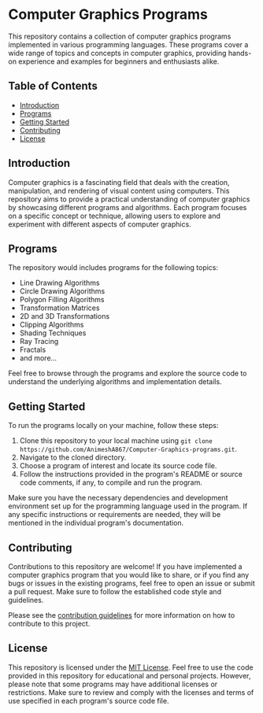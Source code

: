 # Computer Graphics Programs

This repository contains a collection of computer graphics programs implemented in various programming languages. These programs cover a wide range of topics and concepts in computer graphics, providing hands-on experience and examples for beginners and enthusiasts alike.

## Table of Contents

- [Introduction](#introduction)
- [Programs](#programs)
- [Getting Started](#getting-started)
- [Contributing](#contributing)
- [License](#license)

## Introduction

Computer graphics is a fascinating field that deals with the creation, manipulation, and rendering of visual content using computers. This repository aims to provide a practical understanding of computer graphics by showcasing different programs and algorithms. Each program focuses on a specific concept or technique, allowing users to explore and experiment with different aspects of computer graphics.

## Programs

The repository would includes programs for the following topics:

- Line Drawing Algorithms
- Circle Drawing Algorithms
- Polygon Filling Algorithms
- Transformation Matrices
- 2D and 3D Transformations
- Clipping Algorithms
- Shading Techniques
- Ray Tracing
- Fractals
- and more...

Feel free to browse through the programs and explore the source code to understand the underlying algorithms and implementation details.

## Getting Started

To run the programs locally on your machine, follow these steps:

1. Clone this repository to your local machine using `git clone https://github.com/AnimeshA867/Computer-Graphics-programs.git`.
2. Navigate to the cloned directory.
3. Choose a program of interest and locate its source code file.
4. Follow the instructions provided in the program's README or source code comments, if any, to compile and run the program.

Make sure you have the necessary dependencies and development environment set up for the programming language used in the program. If any specific instructions or requirements are needed, they will be mentioned in the individual program's documentation.

## Contributing

Contributions to this repository are welcome! If you have implemented a computer graphics program that you would like to share, or if you find any bugs or issues in the existing programs, feel free to open an issue or submit a pull request. Make sure to follow the established code style and guidelines.

Please see the [contribution guidelines](CONTRIBUTING.md) for more information on how to contribute to this project.

## License

This repository is licensed under the [MIT License](LICENSE). Feel free to use the code provided in this repository for educational and personal projects. However, please note that some programs may have additional licenses or restrictions. Make sure to review and comply with the licenses and terms of use specified in each program's source code file.
